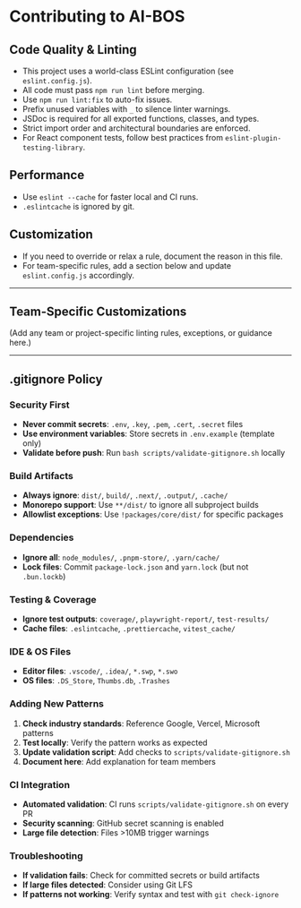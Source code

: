 # Contributing to AI-BOS

## Code Quality & Linting

- This project uses a world-class ESLint configuration (see `eslint.config.js`).
- All code must pass `npm run lint` before merging.
- Use `npm run lint:fix` to auto-fix issues.
- Prefix unused variables with `_` to silence linter warnings.
- JSDoc is required for all exported functions, classes, and types.
- Strict import order and architectural boundaries are enforced.
- For React component tests, follow best practices from `eslint-plugin-testing-library`.

## Performance

- Use `eslint --cache` for faster local and CI runs.
- `.eslintcache` is ignored by git.

## Customization

- If you need to override or relax a rule, document the reason in this file.
- For team-specific rules, add a section below and update `eslint.config.js` accordingly.

---

## Team-Specific Customizations

(Add any team or project-specific linting rules, exceptions, or guidance here.)

---

## .gitignore Policy

### Security First
- **Never commit secrets**: `.env`, `.key`, `.pem`, `.cert`, `.secret` files
- **Use environment variables**: Store secrets in `.env.example` (template only)
- **Validate before push**: Run `bash scripts/validate-gitignore.sh` locally

### Build Artifacts
- **Always ignore**: `dist/`, `build/`, `.next/`, `.output/`, `.cache/`
- **Monorepo support**: Use `**/dist/` to ignore all subproject builds
- **Allowlist exceptions**: Use `!packages/core/dist/` for specific packages

### Dependencies
- **Ignore all**: `node_modules/`, `.pnpm-store/`, `.yarn/cache/`
- **Lock files**: Commit `package-lock.json` and `yarn.lock` (but not `.bun.lockb`)

### Testing & Coverage
- **Ignore test outputs**: `coverage/`, `playwright-report/`, `test-results/`
- **Cache files**: `.eslintcache`, `.prettiercache`, `vitest_cache/`

### IDE & OS Files
- **Editor files**: `.vscode/`, `.idea/`, `*.swp`, `*.swo`
- **OS files**: `.DS_Store`, `Thumbs.db`, `.Trashes`

### Adding New Patterns
1. **Check industry standards**: Reference Google, Vercel, Microsoft patterns
2. **Test locally**: Verify the pattern works as expected
3. **Update validation script**: Add checks to `scripts/validate-gitignore.sh`
4. **Document here**: Add explanation for team members

### CI Integration
- **Automated validation**: CI runs `scripts/validate-gitignore.sh` on every PR
- **Security scanning**: GitHub secret scanning is enabled
- **Large file detection**: Files >10MB trigger warnings

### Troubleshooting
- **If validation fails**: Check for committed secrets or build artifacts
- **If large files detected**: Consider using Git LFS
- **If patterns not working**: Verify syntax and test with `git check-ignore`
